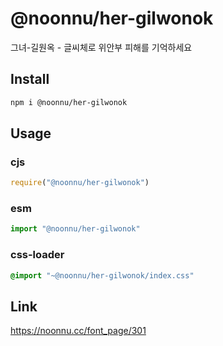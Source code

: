 # @noonnu/her-gilwonok
그녀-길원옥 - 글씨체로 위안부 피해를 기억하세요

## Install
```sh
npm i @noonnu/her-gilwonok
```
## Usage
### cjs
```js
require("@noonnu/her-gilwonok")
```
### esm
```js
import "@noonnu/her-gilwonok"
```
### css-loader
```css
@import "~@noonnu/her-gilwonok/index.css"
```

## Link
https://noonnu.cc/font_page/301